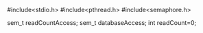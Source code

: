#include<stdio.h>
#include<pthread.h>
#include<semaphore.h>

sem_t readCountAccess;
sem_t databaseAccess;
int readCount=0;
